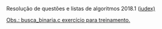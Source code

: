 <p>Resolução de questões e listas de algoritmos 2018.1 (<a href="https://iudex.io/">iudex)</p><p>Obs.: busca_binaria.c exercício para treinamento.</p>